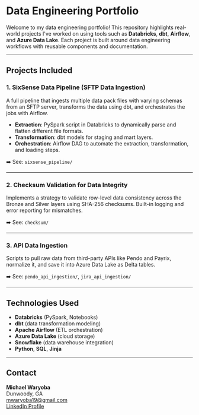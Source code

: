 # Data Engineering Portfolio

Welcome to my data engineering portfolio! This repository highlights real-world projects I've worked on using tools such as **Databricks**, **dbt**, **Airflow**, and **Azure Data Lake**. Each project is built around data engineering workflows with reusable components and documentation.

---

## Projects Included

### 1. **SixSense Data Pipeline (SFTP Data Ingestion)**
A full pipeline that ingests multiple data pack files with varying schemas from an SFTP server, transforms the data using dbt, and orchestrates the jobs with Airflow.

- **Extraction**: PySpark script in Databricks to dynamically parse and flatten different file formats.
- **Transformation**: dbt models for staging and mart layers.
- **Orchestration**: Airflow DAG to automate the extraction, transformation, and loading steps.

➡️ See: `sixsense_pipeline/`

---

### 2. **Checksum Validation for Data Integrity**
Implements a strategy to validate row-level data consistency across the Bronze and Silver layers using SHA-256 checksums. Built-in logging and error reporting for mismatches.

➡️ See: `checksum/`

---

### 3. **API Data Ingestion**
Scripts to pull raw data from third-party APIs like Pendo and Payrix, normalize it, and save it into Azure Data Lake as Delta tables.

➡️ See: `pendo_api_ingestion/`, `jira_api_ingestion/`

---

## Technologies Used

- **Databricks** (PySpark, Notebooks)
- **dbt** (data transformation modeling)
- **Apache Airflow** (ETL orchestration)
- **Azure Data Lake** (cloud storage)
- **Snowflake** (data warehouse integration)
- **Python**, **SQL**, **Jinja**

---

## Contact

**Michael Waryoba**  
Dunwoody, GA  
[mwaryoba19@gmail.com](mailto:mwaryoba19@gmail.com)  
[LinkedIn Profile](https://www.linkedin.com/in/michael-waryoba-620207a4/)